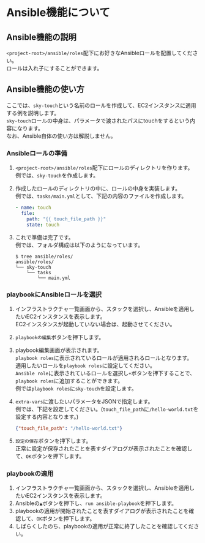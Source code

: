 # Ansible機能について

## Ansible機能の説明
`<project-root>/ansible/roles`配下にお好きなAnsibleロールを配置してください。  
ロールは入れ子にすることができます。  

## Ansible機能の使い方
ここでは、`sky-touch`という名前のロールを作成して、EC2インスタンスに適用する例を説明します。  
`sky-touch`ロールの中身は、パラメータで渡されたパスにtouchをするという内容になります。  
なお、Ansible自体の使い方は解説しません。  

### Ansibleロールの準備
1. `<project-root>/ansible/roles`配下にロールのディレクトリを作ります。  
    例では、`sky-touch`を作成します。

1. 作成したロールのディレクトリの中に、ロールの中身を実装します。  
    例では、`tasks/main.yml`として、下記の内容のファイルを作成します。  
    ```yaml
    - name: touch
      file:
        path: "{{ touch_file_path }}"
        state: touch
    ```

1. これで準備は完了です。  
    例では、フォルダ構成は以下のようになっています。  
    ```
    $ tree ansible/roles/
    ansible/roles/
    └── sky-touch
        └── tasks
            └── main.yml
    ```

### playbookにAnsibleロールを選択
1. インフラストラクチャ一覧画面から、スタックを選択し、Ansibleを適用したいEC2インスタンスを表示します。  
    EC2インスタンスが起動していない場合は、起動させてください。

1. `playbookの編集`ボタンを押下します。
  
1. playbook編集画面が表示されます。  
    `playbook roles`に表示されているロールが適用されるロールとなります。  
    適用したいロールを`playbook roles`に設定してください。  
    `Ansible role`に表示されているロールを選択し`+`ボタンを押下することで、`playbook roles`に追加することができます。  
    例では`playbook roles`に`sky-touch`を設定します。

1. `extra-vars`に渡したいパラメータをJSONで指定します。  
    例では、下記を設定してください。(`touch_file_path`に`/hello-world.txt`を設定する内容となります。)
    ```json
    {"touch_file_path": "/hello-world.txt"}
    ```

1. `設定の保存`ボタンを押下します。  
    正常に設定が保存されたことを表すダイアログが表示されたことを確認して、`OK`ボタンを押下します。  

### playbookの適用
1. インフラストラクチャ一覧画面から、スタックを選択し、Ansibleを適用したいEC2インスタンスを表示します。  
1. Ansibleの`▲`ボタンを押下し、`run ansible-playbook`を押下します。  
1. playbookの適用が開始されたことを表すダイアログが表示されたことを確認して、`OK`ボタンを押下します。  
1. しばらくしたのち、playbookの適用が正常に終了したことを確認してください。

